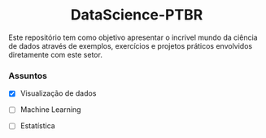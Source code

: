 <h1 align="center">DataScience-PTBR</h1>
Este repositório tem como objetivo apresentar o incrivel mundo da ciência de dados através de exemplos, exercícios e projetos práticos envolvidos diretamente com este setor.

### Assuntos

- [x] Visualização de dados
- [ ] Machine Learning
- [ ] Estatística

